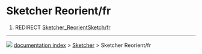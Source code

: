 # Sketcher Reorient/fr
1.  REDIRECT [Sketcher_ReorientSketch/fr](Sketcher_ReorientSketch/fr.md)



---
![](images/Button_right.svg) [documentation index](../README.md) > [Sketcher](Sketcher_Workbench.md) > Sketcher Reorient/fr
